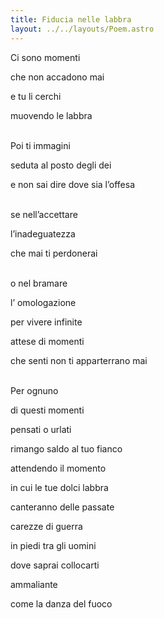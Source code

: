 ```yaml
---
title: Fiducia nelle labbra
layout: ../../layouts/Poem.astro
---
```

Ci sono momenti

che non accadono mai

e tu li cerchi

muovendo le labbra

<br>
Poi ti immagini 

seduta al posto degli dei

e non sai dire dove sia l’offesa

<br>
se nell’accettare

l’inadeguatezza

che mai ti perdonerai

<br>
o nel bramare

l’ omologazione

per vivere infinite

attese di momenti

che senti non ti apparterrano mai

<br>
Per ognuno

di questi momenti

pensati o urlati

rimango saldo al tuo fianco

attendendo il momento

in cui le tue dolci labbra

canteranno delle passate

carezze di guerra

in piedi tra gli uomini

dove saprai collocarti

ammaliante

come la danza del fuoco
